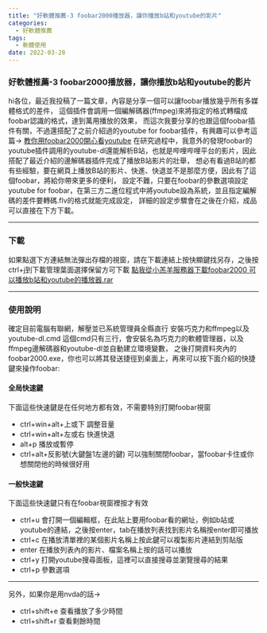 ```yaml
---
title: "好軟體推薦-3 foobar2000播放器，讓你播放b站和youtube的影片"
categories:
  - 好軟體推薦
tags: 
  - 軟體使用
date: 2022-03-28
---
```



### 好軟體推薦-3 foobar2000播放器，讓你播放b站和youtube的影片

hi各位，最近我投稿了一篇文章，內容是分享一個可以讓foobar播放幾乎所有多媒體格式的差件，
這個插件會調用一個編解碼器(ffmpeg)來將指定的格式轉檔成foobar認識的格式，達到萬用播放的效果，
而這次我要分享的也跟這個foobar插件有關，不過還搭配了之前介紹過的youtube for foobar插件，有興趣可以參考這篇→
[教你用foobar2000開心看youtube](https://www.nvda.org.tw/teaching/article/ui=2004160143tm=1937079283)
在研究過程中，我意外的發現foobar的youtube插件調用的youtube-dl還能解析B站，也就是哔哩哔哩平台的影片，因此搭配了最近介紹的邊解碼器插件完成了播放B站影片的壯舉，
想必有看過B站的都有些經驗，要在網頁上播放B站的影片、快進、快退並不是那麼方便，因此有了這個foobar，將給你帶來更多的便利，
設定不難，只要在foobar的參數選項設定youtube for foobar，在第三方二進位程式中將youtube設為系統，並且指定編解碼的差件要轉碼.flv的格式就能完成設定，
詳細的設定步驟會在之後在介紹，成品可以直接在下方下載。

---


### 下載

如果點選下方連結無法彈出存檔的視窗，請在下載連結上按快顯鍵找另存，之後按ctrl+j到下載管理葉面選擇保留方可下載
[點我從小羔羊服務器下載foobar2000 可以播放b站和youtube的播放器.rar](https://file.lamb.tw/f/abd6ee6f81714568b1f7/?dl=1)

---


### 使用說明

確定目前電腦有聯網，解壓並已系統管理員全縣直行
安裝巧克力和ffmpeg以及youtube-dl.cmd
這個cmd只有三行，會安裝名為巧克力的軟體管理器，以及ffmpeg邊解碼器和youtube-dl並自動建立環境變數，
之後打開資料夾內的foobar2000.exe，你也可以將其發送捷徑到桌面上，再來可以按下面介紹的快捷鍵來操作foobar:

#### 全局快速鍵

下面這些快速鍵是在任何地方都有效，不需要特別打開foobar視窗

* ctrl+win+alt+上或下 調整音量
* ctrl+win+alt+左或右 快進快退
* alt+p 播放或暫停
* ctrl+alt+反影號(大鍵盤1左邊的鍵) 可以強制關閉foobar，當foobar卡住或你想關閉他的時候很好用


#### 一般快速鍵

下面這些快速鍵只有在foobar視窗裡按才有效


* ctrl+u 會打開一個編輯框，在此貼上要用foobar看的網址，例如b站或youtube的連結，之後按enter，tab在播放列表找到影片名稱按enter即可播放
* ctrl+c 在播放清單裡的某個影片名稱上按此鍵可以複製影片連結到剪貼版
* enter 在播放列表內的影片、檔案名稱上按的話可以播放
* ctrl+y 打開youtube搜尋面板，這裡可以直接搜尋並瀏覽搜尋的結果
* ctrl+p 參數選項


---

另外，如果你是用nvda的話→

* ctrl+shift+e 查看播放了多少時間
* ctrl+shift+r 查看剩餘時間


